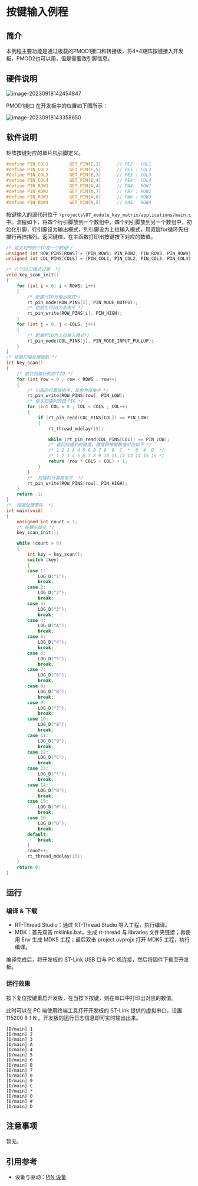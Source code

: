 # 按键输入例程

## 简介

本例程主要功能是通过板载的PMOD1接口和转接板，将4*4矩阵按键接入开发板，PMOD2也可以用，但是需要改引脚信息。

## 硬件说明

![image-20230918142454847](figures/key_circuit.png)



PMOD1接口 在开发板中的位置如下图所示：

![image-20230918143358650](figures/board.png)


## 软件说明

矩阵按键对应的单片机引脚定义。
```c
#define PIN_COL1        GET_PIN(E,2)      // PE2:  COL1
#define PIN_COL2        GET_PIN(E,5)      // PE5 : COL2
#define PIN_COL3        GET_PIN(E,3)      // PE3 : COL3
#define PIN_COL4        GET_PIN(E,4)      // PE4:  COL4
#define PIN_ROW1        GET_PIN(A,4)      // PA4:  ROW1
#define PIN_ROW2        GET_PIN(A,7)      // PA7 : ROW2
#define PIN_ROW3        GET_PIN(A,6)      // PA6 : ROW3
#define PIN_ROW4        GET_PIN(A,5)      // PA5:  ROW4
```

按键输入的源代码位于 `\projects\07_module_key_matrix/applications/main.c` 中。流程如下，将四个行引脚放到一个数组中，四个列引脚放到另一个数组中，初始化引脚，行引脚设为输出模式，列引脚设为上拉输入模式，用双层for循环先扫描行再扫描列。返回键值，在主函数打印出按键按下对应的数值。

```c
/* 定义列的四个IO在一个数组*/
unsigned int ROW_PINS[ROWS] = {PIN_ROW1, PIN_ROW2, PIN_ROW3, PIN_ROW4};
unsigned int COL_PINS[COLS] = {PIN_COL1, PIN_COL2, PIN_COL3, PIN_COL4};

/* 八个IO口模式设置  */
void key_scan_init()
{
    for (int i = 0; i < ROWS; i++)
    {
        /* 配置行IO为输出模式*/
        rt_pin_mode(ROW_PINS[i], PIN_MODE_OUTPUT);
        /* 初始化行IO为高电平 */
        rt_pin_write(ROW_PINS[i], PIN_HIGH);
    }
    for (int j = 0; j < COLS; j++)
    {
        /* 配置列IO为上拉输入模式*/
        rt_pin_mode(COL_PINS[j], PIN_MODE_INPUT_PULLUP);
    }
}
/* 按键扫描处理函数 */
int key_scan()
{
    /* 依次扫描行的四个IO */
    for (int row = 0 ; row < ROWS ; row++)
    {
        /* 扫描的行置低电平，其余为高电平 */
        rt_pin_write(ROW_PINS[row], PIN_LOW);
        /* 依次扫描列的四个IO */
        for (int COL = 0 ; COL < COLS ; COL++)
        {
            if (rt_pin_read(COL_PINS[COL]) == PIN_LOW)
            {
                rt_thread_mdelay(15);

                while (rt_pin_read(COL_PINS[COL]) == PIN_LOW);
                /* 返回扫描到的键值，键值和按键数值对应如下 */
                /* 1 2 3 A 4 5 6 B 7 8  9  C  *  0  #  D  */
                /* 1 2 3 4 5 6 7 8 9 10 11 12 13 14 15 16 */
                return (row * COLS + COL) + 1;
            }
        }
        /*  扫描的行置高电平  */
        rt_pin_write(ROW_PINS[row], PIN_HIGH);
    }
    return -1;
}
/*  按键处理事件  */
int main(void)
{
    unsigned int count = 1;
    /* 按键初始化 */
    key_scan_init();

    while (count > 0)
    {
        int key = key_scan();
        switch (key)
        {
        case 1:
            LOG_D("1");
            break;
        case 2:
            LOG_D("2");
            break;
        case 3:
            LOG_D("3");
            break;
        case 4:
            LOG_D("A");
            break;
        case 5:
            LOG_D("4");
            break;
        case 6:
            LOG_D("5");
            break;
        case 7:
            LOG_D("6");
            break;
        case 8:
            LOG_D("B");
            break;
        case 9:
            LOG_D("7");
            break;
        case 10:
            LOG_D("8");
            break;
        case 11:
            LOG_D("9");
            break;
        case 12:
            LOG_D("C");
            break;
        case 13:
            LOG_D("*");
            break;
        case 14:
            LOG_D("0");
            break;
        case 15:
            LOG_D("#");
            break;
        case 16:
            LOG_D("D");
            break;
        default:
            break;
        }
        count++;
        rt_thread_mdelay(15);
    }
    return 0;
}
```

## 运行

### 编译 & 下载

- RT-Thread Studio：通过 RT-Thread Studio 导入工程，执行编译。
- MDK：首先双击 mklinks.bat，生成 rt-thread 与 libraries 文件夹链接；再使用 Env 生成 MDK5 工程；最后双击 project.uvprojx 打开 MDK5 工程，执行编译。

编译完成后，将开发板的 ST-Link USB 口与 PC 机连接，然后将固件下载至开发板。
### 运行效果

按下复位按键重启开发板，在当按下按键，则在串口中打印出对应的数值。

此时可以在 PC 端使用终端工具打开开发板的 ST-Link 提供的虚拟串口，设置 115200 8 1 N 。开发板的运行日志信息即可实时输出出来。

```
[D/main] 1
[D/main] 2
[D/main] 3
[D/main] A
[D/main] 4
[D/main] 5
[D/main] 6
[D/main] B
[D/main] 7
[D/main] 8
[D/main] 9
[D/main] C
[D/main] *
[D/main] 0
[D/main] #
[D/main] D
```

## 注意事项

暂无。

## 引用参考

- 设备与驱动：[PIN 设备](https://www.rt-thread.org/document/site/#/rt-thread-version/rt-thread-standard/programming-manual/device/pin/pin)

